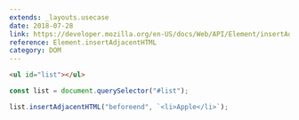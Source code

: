 ```yaml
---
extends: _layouts.usecase
date: 2018-07-28
link: https://developer.mozilla.org/en-US/docs/Web/API/Element/insertAdjacentHTML
reference: Element.insertAdjacentHTML
category: DOM
---
```


```html
<ul id="list"></ul>
```

```javascript
const list = document.querySelector("#list");

list.insertAdjacentHTML("beforeend", `<li>Apple</li>`);
```
